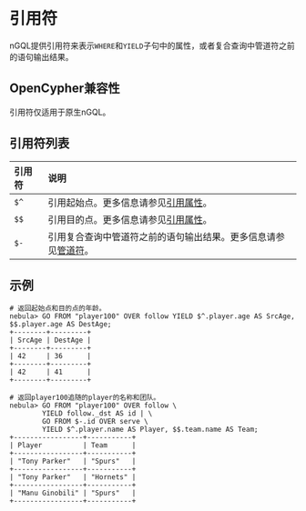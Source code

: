 # 引用符

nGQL提供引用符来表示`WHERE`和`YIELD`子句中的属性，或者复合查询中管道符之前的语句输出结果。

## OpenCypher兼容性

引用符仅适用于原生nGQL。

## 引用符列表

|引用符|说明|
|:---|:---|
|`$^`|引用起始点。更多信息请参见[引用属性](../4.variable-and-composite-queries/3.property-reference.md)。|
|`$$`|引用目的点。更多信息请参见[引用属性](../4.variable-and-composite-queries/3.property-reference.md)。|
|`$-`|引用复合查询中管道符之前的语句输出结果。更多信息请参见[管道符](4.pipe.md)。|

## 示例

```ngql
# 返回起始点和目的点的年龄。
nebula> GO FROM "player100" OVER follow YIELD $^.player.age AS SrcAge, $$.player.age AS DestAge;
+--------+---------+
| SrcAge | DestAge |
+--------+---------+
| 42     | 36      |
+--------+---------+
| 42     | 41      |
+--------+---------+

# 返回player100追随的player的名称和团队。
nebula> GO FROM "player100" OVER follow \
        YIELD follow._dst AS id | \
        GO FROM $-.id OVER serve \
        YIELD $^.player.name AS Player, $$.team.name AS Team;
+-----------------+-----------+
| Player          | Team      |
+-----------------+-----------+
| "Tony Parker"   | "Spurs"   |
+-----------------+-----------+
| "Tony Parker"   | "Hornets" |
+-----------------+-----------+
| "Manu Ginobili" | "Spurs"   |
+-----------------+-----------+
```
